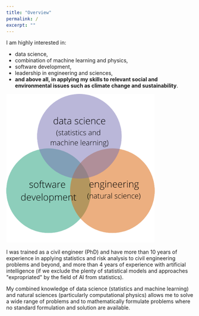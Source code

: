 ```yaml
---
title: "Overview"
permalink: /
excerpt: ""
---
```


I am highly interested in:
- data science,
- combination of machine learning and physics,
- software development,
- leadership in engineering and sciences,
- **and above all, in applying my skills to relevant social and environmental issues such as climate change and sustainability**.

<img src="/assets/images/profile_venn_diagram.png" alt="venn_diagram" width="400"/>

I was trained as a civil engineer (PhD) and have more than 10 years of experience in applying statistics and risk analysis to civil engineering problems and beyond, and more than 4 years of experience with artificial intelligence (if we exclude the plenty of statistical models and approaches "expropriated" by the field of AI from statistics).

My combined knowledge of data science (statistics and machine learning) and natural sciences (particularly computational physics) allows me to solve a wide range of problems and to mathematically formulate problems where no standard formulation and solution are available.
